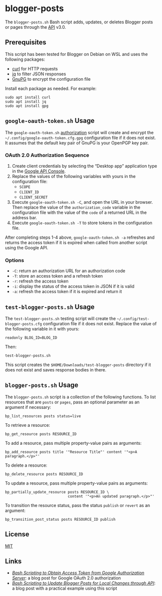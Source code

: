 # blogger-posts #

<!-- Bash script that adds, updates, or deletes Blogger post or page through
API -->

The `blogger-posts.sh` Bash script adds, updates, or deletes Blogger posts or
pages through the [API](https://developers.google.com/blogger) v3.0.

## Prerequisites ##

This script has been tested for Blogger on Debian on WSL and uses the following
packages:

  * [curl](https://curl.se/) for HTTP requests
  * [jq](https://jqlang.github.io/jq/) to filter JSON responses
  * [GnuPG](https://gnupg.org/index.html) to encrypt the configuration file

Install each package as needed.  For example:

``` shell
sudo apt install curl
sudo apt install jq
sudo apt install gpg
```

## `google-oauth-token.sh` Usage ##

The `google-oauth-token.sh`
[authorization](https://developers.google.com/identity/protocols/oauth2) script
will create and encrypt the `~/.config/google-oauth-token.cfg.gpg`
configuration file if it does not exist.  It assumes that the default key pair
of GnuPG is your OpenPGP key pair.

### OAuth 2.0 Authorization Sequence ###

 1. Create client credentials by selecting the “Desktop app” application type
    in the [Google API Console](https://console.developers.google.com/).
 2. Replace the values of the following variables with yours in the
    configuration file:
    * `SCOPE`
    * `CLIENT_ID`
    * `CLIENT_SECRET`
 3. Execute `google-oauth-token.sh -C`, and open the URL in your browser.  Then
    replace the value of the `authorization_code` variable in the configuration
    file with the value of the `code` of a returned URL in the address bar.
 4. Execute `google-oauth-token.sh -T` to store tokens in the configuration
    file.

After completing steps 1-4 above, `google-oauth-token.sh -a` refreshes and
returns the access token if it is expired when called from another script using
the Google API.

### Options ###

  * `-C`: return an authorization URL for an authorization code
  * `-T`: store an access token and a refresh token
  * `-r`: refresh the access token
  * `-i`: display the status of the access token in JSON if it is valid
  * `-a`: refresh the access token if it is expired and return it

## `test-blogger-posts.sh` Usage ##

The `test-blogger-posts.sh` testing script will create the
`~/.config/test-blogger-posts.cfg` configuration file if it does not exist.
Replace the value of the following variable in it with yours:

``` shell
readonly BLOG_ID=BLOG_ID
```

Then:

``` shell
test-blogger-posts.sh
```

This script creates the `$HOME/Downloads/test-blogger-posts` directory if it
does not exist and saves response bodies in there.

## `blogger-posts.sh` Usage ##

The `blogger-posts.sh` script is a collection of the following functions.  To
list resources that are `posts` or `pages`, pass an optional parameter as an
argument if necessary:

``` shell
bp_list_resources posts status=live
```

To retrieve a resource:

``` shell
bp_get_resource posts RESOURCE_ID
```

To add a resource, pass multiple property-value pairs as arguments:

``` shell
bp_add_resource posts title '"Resource Title"' content '"<p>A paragraph.</p>"'
```

To delete a resource:

``` shell
bp_delete_resource posts RESOURCE_ID
```

To update a resource, pass multiple property-value pairs as arguments:

``` shell
bp_partially_update_resource posts RESOURCE_ID \
                             content '"<p>An updated paragraph.</p>"'
```

To transition the resource status, pass the status `publish` or `revert` as an
argument:

``` shell
bp_transition_post_status posts RESOURCE_ID publish
```

## License ##

[MIT](LICENSE.md)

## Links ##

  * [*Bash Scripting to Obtain Access Token from Google Authorization
    Server*](https://carmine560.blogspot.com/2021/04/bash-scripting-to-obtain-access-token.html):
    a blog post for Google OAuth 2.0 authorization
  * [*Bash Scripting to Update Blogger Posts for Local Changes through
    API*](https://carmine560.blogspot.com/2021/04/bash-scripting-to-update-posts-through.html):
    a blog post with a practical example using this script
